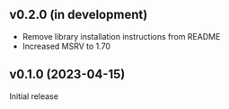 v0.2.0 (in development)
-----------------------
- Remove library installation instructions from README
- Increased MSRV to 1.70

v0.1.0 (2023-04-15)
-------------------
Initial release
